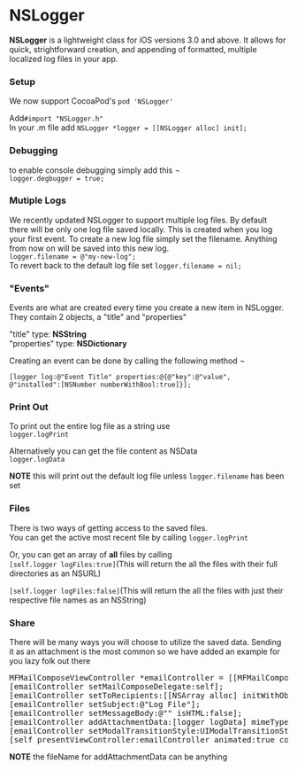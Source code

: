 # NSLogger
<strong>NSLogger</strong> is a lightweight class for iOS versions 3.0 and above. It allows for quick, strightforward creation, and appending of formatted, multiple localized log files in your app. 

<h3>Setup</h3>
We now support CocoaPod's <code>pod 'NSLogger'</code><p>

Add<code>#import "NSLogger.h"</code>
<br/>
In your .m file add <code>NSLogger *logger = [[NSLogger alloc] init];</code>

<h3>Debugging</h3>
to enable console debugging simply add this ¬ <br/>
<code>logger.degbugger = true;</code><p>
<p>
	
<h3>Mutiple Logs</h3>
We recently updated NSLogger to support multiple log files. By default there will be only one log file saved locally. This is created when you log your first event. To create a new log file simply set the filename. Anything from now on will be saved into this new log. <br/>
<code>logger.filename = @"my-new-log";</code></br>
To revert back to the default log file set 
<code>logger.filename = nil;</code></br>
<p>

<h3>"Events"</h3>
Events are what are created every time you create a new item in NSLogger. They contain 2 objects, a "title" and "properties"<p>
"title" type: <strong>NSString</strong><br/>
"properties" type: <strong>NSDictionary</strong>

Creating an event can be done by calling the following method ¬ 

<code>[logger log:@"Event Title" properties:@{@"key":@"value", @"installed":[NSNumber numberWithBool:true]}];</code>

<h3>Print Out</h3>
To print out the entire log file as a string use<br/>
<code>logger.logPrint</code><p>
<p>
Alternatively you can get the file content as NSData <br/>
<code>logger.logData</code><p>
<strong>NOTE</strong> this will print out the default log file unless <code>logger.filename</code> has been set
<p>	
	
<h3>Files</h3>
There is two ways of getting access to the saved files.
<br/>
You can get the active most recent file by calling
<code>logger.logPrint</code><p>
Or, you can get an array of <strong>all</strong> files by calling<br/> 
<code>[self.logger logFiles:true]</code>(This will return the all the files with their full directories as an NSURL)<p>
<code>[self.logger logFiles:false]</code>(This will return the all the files with just their respective file names as an NSString)
<p>
	
<h3>Share</h3>
There will be many ways you will choose to utilize the saved data. Sending it as an attachment is the most common so we have added an example for you lazy folk out there

<pre>
MFMailComposeViewController *emailController = [[MFMailComposeViewController alloc] init];
[emailController setMailComposeDelegate:self];
[emailController setToRecipients:[[NSArray alloc] initWithObjects:@"email@gmail.com", nil]];
[emailController setSubject:@"Log File"];
[emailController setMessageBody:@"" isHTML:false];
[emailController addAttachmentData:[logger logData] mimeType:@"text/plain" fileName:@"logger.txt"];
[emailController setModalTransitionStyle:UIModalTransitionStyleCoverVertical];
[self presentViewController:emailController animated:true completion:nil];</pre>
        
<p><strong>NOTE</strong> the fileName for addAttachmentData can be anything



